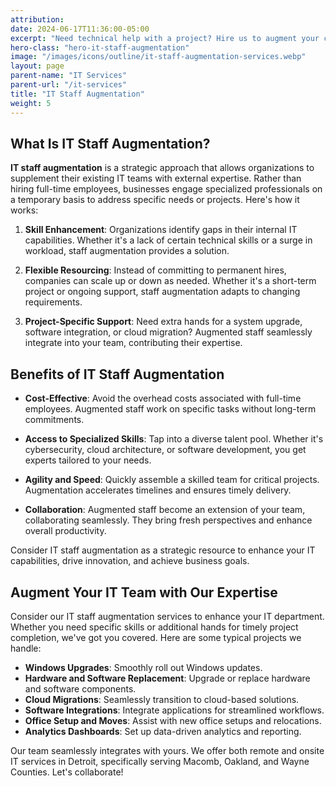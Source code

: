 ```yaml
---
attribution:
date: 2024-06-17T11:36:00-05:00
excerpt: "Need technical help with a project? Hire us to augment your current IT staff."
hero-class: "hero-it-staff-augmentation"
image: "/images/icons/outline/it-staff-augmentation-services.webp"
layout: page
parent-name: "IT Services"
parent-url: "/it-services"
title: "IT Staff Augmentation"
weight: 5
---
```


## What Is IT Staff Augmentation?

**IT staff augmentation** is a strategic approach that allows organizations to supplement their existing IT teams with external expertise. Rather than hiring full-time employees, businesses engage specialized professionals on a temporary basis to address specific needs or projects. Here's how it works:

1. **Skill Enhancement**: Organizations identify gaps in their internal IT capabilities. Whether it's a lack of certain technical skills or a surge in workload, staff augmentation provides a solution.

2. **Flexible Resourcing**: Instead of committing to permanent hires, companies can scale up or down as needed. Whether it's a short-term project or ongoing support, staff augmentation adapts to changing requirements.

3. **Project-Specific Support**: Need extra hands for a system upgrade, software integration, or cloud migration? Augmented staff seamlessly integrate into your team, contributing their expertise.

## Benefits of IT Staff Augmentation

- **Cost-Effective**: Avoid the overhead costs associated with full-time employees. Augmented staff work on specific tasks without long-term commitments.

- **Access to Specialized Skills**: Tap into a diverse talent pool. Whether it's cybersecurity, cloud architecture, or software development, you get experts tailored to your needs.

- **Agility and Speed**: Quickly assemble a skilled team for critical projects. Augmentation accelerates timelines and ensures timely delivery.

- **Collaboration**: Augmented staff become an extension of your team, collaborating seamlessly. They bring fresh perspectives and enhance overall productivity.

Consider IT staff augmentation as a strategic resource to enhance your IT capabilities, drive innovation, and achieve business goals.

## Augment Your IT Team with Our Expertise

Consider our IT staff augmentation services to enhance your IT department. Whether you need specific skills or additional hands for timely project completion, we've got you covered. Here are some typical projects we handle:

- **Windows Upgrades**: Smoothly roll out Windows updates.
- **Hardware and Software Replacement**: Upgrade or replace hardware and software components.
- **Cloud Migrations**: Seamlessly transition to cloud-based solutions.
- **Software Integrations**: Integrate applications for streamlined workflows.
- **Office Setup and Moves**: Assist with new office setups and relocations.
- **Analytics Dashboards**: Set up data-driven analytics and reporting.

Our team seamlessly integrates with yours. We offer both remote and onsite IT services in Detroit, specifically serving Macomb, Oakland, and Wayne Counties. Let's collaborate!
